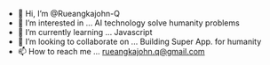 - 👋 Hi, I’m @Rueangkajohn-Q
- 👀 I’m interested in ... AI technology solve humanity problems 
- 🌱 I’m currently learning ... Javascript 
- 💞️ I’m looking to collaborate on ... Building Super App. for humanity 
- 📫 How to reach me ... rueangkajohn.q@gmail.com 

<!---
Rueangkajohn-Q/Rueangkajohn-Q is a ✨ special ✨ repository because its `README.md` (this file) appears on your GitHub profile.
You can click the Preview link to take a look at your changes.
--->
